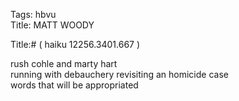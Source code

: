 Tags: hbvu  
Title: MATT WOODY  
  
Title:# ( haiku 12256.3401.667 )  
  
rush cohle and marty hart  
running with debauchery revisiting an homicide case  
words that will be appropriated  

